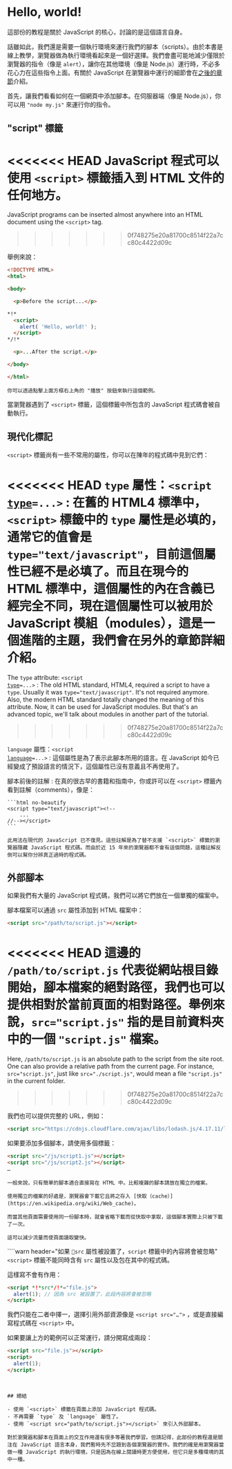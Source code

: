 # Hello, world!

這部份的教程是關於 JavaScript 的核心，討論的是這個語言自身。

話雖如此，我們還是需要一個執行環境來運行我們的腳本（scripts）。由於本書是線上教學，瀏覽器做為執行環境看起來是一個好選擇。我們會盡可能地減少僅限於瀏覽器的指令（像是 `alert`），讓你在其他環境（像是 Node.js）運行時，不必多花心力在這些指令上面。有關於 JavaScript 在瀏覽器中運行的細節會在[之後的章節](/ui)介紹。

首先，讓我們看看如何在一個網頁中添加腳本。在伺服器端（像是 Node.js），你可以用 `"node my.js"` 來運行你的指令。


## "script" 標籤

<<<<<<< HEAD
JavaScript 程式可以使用 `<script>` 標籤插入到 HTML 文件的任何地方。
=======
JavaScript programs can be inserted almost anywhere into an HTML document using the `<script>` tag.
>>>>>>> 0f748275e20a81700c8514f22a7cc80c4422d09c

舉例來說：

```html run height=100
<!DOCTYPE HTML>
<html>

<body>

  <p>Before the script...</p>

*!*
  <script>
    alert( 'Hello, world!' );
  </script>
*/!*

  <p>...After the script.</p>

</body>

</html>
```

```online
你可以透過點擊上面方框右上角的 "播放" 按鈕來執行這個範例。
```

當瀏覽器遇到了 `<script>` 標籤，這個標籤中所包含的 JavaScript 程式碼會被自動執行。


## 現代化標記

`<script>` 標籤尚有一些不常用的屬性，你可以在陳年的程式碼中見到它們：

<<<<<<< HEAD
`type` 屬性：<code>&lt;script <u>type</u>=...&gt;</code>
: 在舊的 HTML4 標準中，`<script>` 標籤中的 `type` 屬性是必填的，通常它的值會是 `type="text/javascript"`，目前這個屬性已經不是必填了。而且在現今的 HTML 標準中，這個屬性的內在含義已經完全不同，現在這個屬性可以被用於 JavaScript 模組（modules），這是一個進階的主題，我們會在另外的章節詳細介紹。
=======
The `type` attribute: <code>&lt;script <u>type</u>=...&gt;</code>
: The old HTML standard, HTML4, required a script to have a `type`. Usually it was `type="text/javascript"`. It's not required anymore. Also, the modern HTML standard totally changed the meaning of this attribute. Now, it can be used for JavaScript modules. But that's an advanced topic, we'll talk about modules in another part of the tutorial.
>>>>>>> 0f748275e20a81700c8514f22a7cc80c4422d09c

`language` 屬性：<code>&lt;script <u>language</u>=...&gt;</code>
: 這個屬性是為了表示此腳本所用的語言。在 JavaScript 如今已經變成了預設語言的情況下，這個屬性已沒有意義且不再使用了。

腳本前後的註解
: 在真的很古早的書籍和指南中，你或許可以在 `<script>` 標籤內看到註解（comments），像是：

    ```html no-beautify
    <script type="text/javascript"><!--
        ...
    //--></script>
    ```

    此用法在現代的 JavaScript 已不復見。這些註解是為了替不支援 `<script>` 標籤的瀏覽器隱藏 JavaScript 程式碼。而由於近 15 年來的瀏覽器都不會有這個問題，這種註解反倒可以幫你分辨真正過時的程式碼。

## 外部腳本

如果我們有大量的 JavaScript 程式碼，我們可以將它們放在一個單獨的檔案中。

腳本檔案可以通過 `src` 屬性添加到 HTML 檔案中：

```html
<script src="/path/to/script.js"></script>
```

<<<<<<< HEAD
這邊的 `/path/to/script.js` 代表從網站根目錄開始，腳本檔案的絕對路徑，我們也可以提供相對於當前頁面的相對路徑。舉例來說，`src="script.js"` 指的是目前資料夾中的一個 `"script.js"` 檔案。
=======
Here, `/path/to/script.js` is an absolute path to the script from the site root. One can also provide a relative path from the current page. For instance, `src="script.js"`, just like `src="./script.js"`, would mean a file `"script.js"` in the current folder.
>>>>>>> 0f748275e20a81700c8514f22a7cc80c4422d09c

我們也可以提供完整的 URL，例如：

```html
<script src="https://cdnjs.cloudflare.com/ajax/libs/lodash.js/4.17.11/lodash.js"></script>
```

如果要添加多個腳本，請使用多個標籤：

```html
<script src="/js/script1.js"></script>
<script src="/js/script2.js"></script>
…
```

```smart
一般來說，只有簡單的腳本適合直接寫在 HTML 中。比較複雜的腳本請放在獨立的檔案。 

使用獨立的檔案的好處是，瀏覽器會下載它且將之存入 [快取（cache）](https://en.wikipedia.org/wiki/Web_cache)。

而當其他頁面需要使用同一份腳本時，就會省略下載而從快取中拿取，這個腳本實際上只被下載了一次。

這可以減少流量而使頁面讀取變快。
```

````warn header="如果 `src` 屬性被設置了，`script` 標籤中的內容將會被忽略"
`<script>` 標籤不能同時含有 `src` 屬性以及包在其中的程式碼。

這樣寫不會有作用：

```html
<script *!*src*/!*="file.js">
  alert(1); // 因為 src 被設置了，此段內容將會被忽略
</script>
```

我們只能在二者中擇一，選擇引用外部資源像是 `<script src="…">` ，或是直接編寫程式碼在 `<script>` 中。

如果要讓上方的範例可以正常運行，請分開寫成兩段：

```html
<script src="file.js"></script>
<script>
  alert(1);
</script>
```
````


## 總結

- 使用 `<script>` 標籤在頁面上添加 JavaScript 程式碼。
- 不再需要 `type` 及 `language` 屬性了。
- 使用 `<script src="path/to/script.js"></script>` 來引入外部腳本。

對於瀏覽器和腳本在頁面上的交互作用還有很多等著我們學習。但請記得，此部份的教程還是關注在 JavaScript 語言本身，我們暫時先不岔題到各個瀏覽器的實作。我們的確是用瀏覽器當做一種 JavaScript 的執行環境，只是因為在線上閱讀時更方便使用，但它只是多種環境的其中一種。
